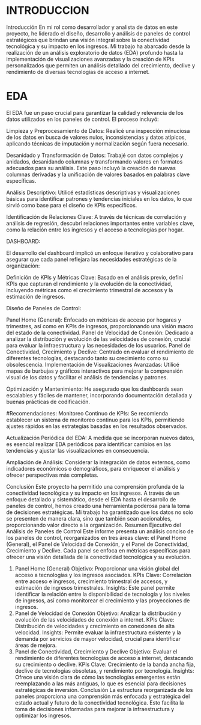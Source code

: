 # INTRODUCCION

Introducción
En mi rol como desarrollador y analista de datos en este proyecto, he liderado el diseño, desarrollo y análisis de paneles de control estratégicos que brindan una visión integral sobre la conectividad tecnológica y su impacto en los ingresos. Mi trabajo ha abarcado desde la realización de un análisis exploratorio de datos (EDA) profundo hasta la implementación de visualizaciones avanzadas y la creación de KPIs personalizados que permiten un análisis detallado del crecimiento, declive y rendimiento de diversas tecnologías de acceso a internet.

# EDA

El EDA fue un paso crucial para garantizar la calidad y relevancia de los datos utilizados en los paneles de control. El proceso incluyó:

Limpieza y Preprocesamiento de Datos: Realicé una inspección minuciosa de los datos en busca de valores nulos, inconsistencias y datos atípicos, aplicando técnicas de imputación y normalización según fuera necesario.

Desanidado y Transformación de Datos: Trabajé con datos complejos y anidados, desanidando columnas y transformando valores en formatos adecuados para su análisis. Este paso incluyó la creación de nuevas columnas derivadas y la unificación de valores basados en palabras clave específicas.

Análisis Descriptivo: Utilicé estadísticas descriptivas y visualizaciones básicas para identificar patrones y tendencias iniciales en los datos, lo que sirvió como base para el diseño de KPIs específicos.

Identificación de Relaciones Clave: A través de técnicas de correlación y análisis de regresión, descubrí relaciones importantes entre variables clave, como la relación entre los ingresos y el acceso a tecnologías por hogar.

DASHBOARD: 

El desarrollo del dashboard implicó un enfoque iterativo y colaborativo para asegurar que cada panel reflejara las necesidades estratégicas de la organización:

Definición de KPIs y Métricas Clave: Basado en el análisis previo, definí KPIs que capturan el rendimiento y la evolución de la conectividad, incluyendo métricas como el crecimiento trimestral de accesos y la estimación de ingresos.

Diseño de Paneles de Control:

Panel Home (General): Enfocado en métricas de acceso por hogares y trimestres, así como en KPIs de ingresos, proporcionando una visión macro del estado de la conectividad.
Panel de Velocidad de Conexión: Dedicado a analizar la distribución y evolución de las velocidades de conexión, crucial para evaluar la infraestructura y las necesidades de los usuarios.
Panel de Conectividad, Crecimiento y Declive: Centrado en evaluar el rendimiento de diferentes tecnologías, destacando tanto su crecimiento como su obsolescencia.
Implementación de Visualizaciones Avanzadas: Utilicé mapas de burbujas y gráficos interactivos para mejorar la comprensión visual de los datos y facilitar el análisis de tendencias y patrones.

Optimización y Mantenimiento: He asegurado que los dashboards sean escalables y fáciles de mantener, incorporando documentación detallada y buenas prácticas de codificación.

#Recomendaciones:
Monitoreo Continuo de KPIs: Se recomienda establecer un sistema de monitoreo continuo para los KPIs, permitiendo ajustes rápidos en las estrategias basadas en los resultados observados.

Actualización Periódica del EDA: A medida que se incorporan nuevos datos, es esencial realizar EDA periódicos para identificar cambios en las tendencias y ajustar las visualizaciones en consecuencia.

Ampliación de Análisis: Considerar la integración de datos externos, como indicadores económicos o demográficos, para enriquecer el análisis y ofrecer perspectivas más completas.

Conclusión
Este proyecto ha permitido una comprensión profunda de la conectividad tecnológica y su impacto en los ingresos. A través de un enfoque detallado y sistemático, desde el EDA hasta el desarrollo de paneles de control, hemos creado una herramienta poderosa para la toma de decisiones estratégicas. Mi trabajo ha garantizado que los datos no solo se presenten de manera clara, sino que también sean accionables, proporcionando valor directo a la organización.
Resumen Ejecutivo del Análisis de Paneles de Control
Este informe presenta un análisis conciso de los paneles de control, reorganizados en tres áreas clave: el Panel Home (General), el Panel de Velocidad de Conexión, y el Panel de Conectividad, Crecimiento y Declive. Cada panel se enfoca en métricas específicas para ofrecer una visión detallada de la conectividad tecnológica y su evolución.

1. Panel Home (General)
Objetivo: Proporcionar una visión global del acceso a tecnologías y los ingresos asociados.
KPIs Clave: Correlación entre acceso e ingresos, crecimiento trimestral de accesos, y estimación de ingresos trimestrales.
Insights: Este panel permite identificar la relación entre la disponibilidad de tecnología y los niveles de ingresos, así como monitorear el crecimiento y las proyecciones de ingresos.
2. Panel de Velocidad de Conexión
Objetivo: Analizar la distribución y evolución de las velocidades de conexión a internet.
KPIs Clave: Distribución de velocidades y crecimiento en conexiones de alta velocidad.
Insights: Permite evaluar la infraestructura existente y la demanda por servicios de mayor velocidad, crucial para identificar áreas de mejora.
3. Panel de Conectividad, Crecimiento y Declive
Objetivo: Evaluar el rendimiento de diferentes tecnologías de acceso a internet, destacando su crecimiento o declive.
KPIs Clave: Crecimiento de la banda ancha fija, declive de tecnologías obsoletas, y rendimiento por tecnología.
Insights: Ofrece una visión clara de cómo las tecnologías emergentes están reemplazando a las más antiguas, lo que es esencial para decisiones estratégicas de inversión.
Conclusión
La estructura reorganizada de los paneles proporciona una comprensión más enfocada y estratégica del estado actual y futuro de la conectividad tecnológica. Esto facilita la toma de decisiones informadas para mejorar la infraestructura y optimizar los ingresos.
